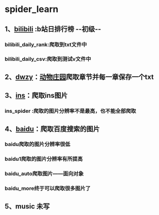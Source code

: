 # spider_learn
## 1、[bilibili](https://github.com/yq010105/spider_learn/tree/master/bilibili) :b站日排行榜     --初级--
### bilibili_daily_rank:爬取到txt文件中
### bilibili_daily_csv:爬取到测试v文件中
## 2、[dwzy](https://github.com/yq010105/spider_learn/tree/master/dwzy)：[动物庄园](https://www.kanunu8.com/book3/6879/)爬取章节并每一章保存一个txt  
## 3、[ins](https://github.com/yq010105/spider_learn/tree/master/ins)：爬取ins图片
### ins_spider :爬取的图片分辨率不是最高，也不能全部爬取
## 4、[baidu](https://github.com/yq010105/spider_learn/tree/master/baidu)：爬取百度搜索的图片
### baidu爬取的图片分辨率很低
### baidu1爬取的图片分辨率有所提高
### baidu_auto爬取图片——面向对象
### baidu_more终于可以爬取很多图片了
## 5、music 未写